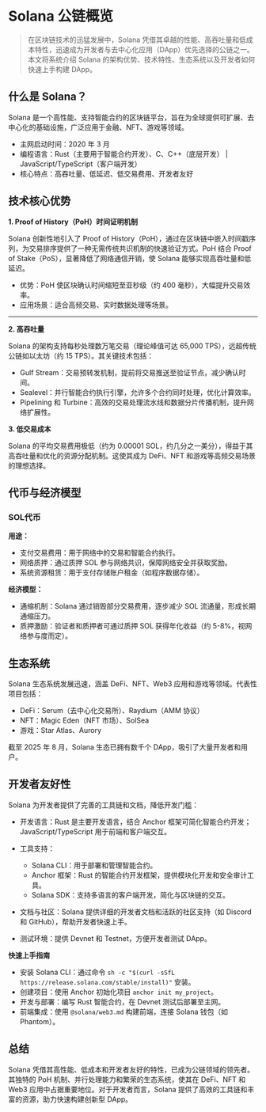 # Solana 公链概览
> 在区块链技术的迅猛发展中，Solana 凭借其卓越的性能、高吞吐量和低成本特性，迅速成为开发者与去中心化应用（DApp）优先选择的公链之一。本文将系统介绍 Solana 的架构优势、技术特性、生态系统以及开发者如何快速上手构建 DApp。

## 什么是 Solana？

Solana 是一个高性能、支持智能合约的区块链平台，旨在为全球提供可扩展、去中心化的基础设施，广泛应用于金融、NFT、游戏等领域。

- 主网启动时间：2020 年 3 月
- 编程语言：Rust（主要用于智能合约开发）、C、C++（底层开发） | JavaScript/TypeScript（客户端开发）
- 核心特点：高吞吐量、低延迟、低交易费用、开发者友好

## 技术核心优势

**1. Proof of History（PoH）时间证明机制**

Solana 创新性地引入了 Proof of History（PoH），通过在区块链中嵌入时间戳序列，为交易排序提供了一种无需传统共识机制的快速验证方式。PoH 结合 Proof of Stake（PoS），显著降低了网络通信开销，使 Solana 能够实现高吞吐量和低延迟。

- 优势：PoH 使区块确认时间缩短至亚秒级（约 400 毫秒），大幅提升交易效率。
- 应用场景：适合高频交易、实时数据处理等场景。

---

**2. 高吞吐量**

Solana 的架构支持每秒处理数万笔交易（理论峰值可达 65,000 TPS），远超传统公链如以太坊（约 15 TPS）。其关键技术包括：

- Gulf Stream：交易预转发机制，提前将交易推送至验证节点，减少确认时间。
- Sealevel：并行智能合约执行引擎，允许多个合约同时处理，优化计算效率。
- Pipelining 和 Turbine：高效的交易处理流水线和数据分片传播机制，提升网络扩展性。

**3. 低交易成本**
   
Solana 的平均交易费用极低（约为 0.00001 SOL，约几分之一美分），得益于其高吞吐量和优化的资源分配机制。这使其成为 DeFi、NFT 和游戏等高频交易场景的理想选择。

## 代币与经济模型 

### SOL代币

**用途：**
- 支付交易费用：用于网络中的交易和智能合约执行。
- 网络质押：通过质押 SOL 参与网络共识，保障网络安全并获取奖励。
- 系统资源租赁：用于支付存储账户租金（如程序数据存储）。

**经济模型：**
- 通缩机制：Solana 通过销毁部分交易费用，逐步减少 SOL 流通量，形成长期通缩压力。
- 质押激励：验证者和质押者可通过质押 SOL 获得年化收益（约 5-8%，视网络参与度而定）。

## 生态系统
Solana 生态系统发展迅速，涵盖 DeFi、NFT、Web3 应用和游戏等领域。代表性项目包括：

- DeFi：Serum（去中心化交易所）、Raydium（AMM 协议）
- NFT：Magic Eden（NFT 市场）、SolSea
- 游戏：Star Atlas、Aurory

截至 2025 年 8 月，Solana 生态已拥有数千个 DApp，吸引了大量开发者和用户。

## 开发者友好性
Solana 为开发者提供了完善的工具链和文档，降低开发门槛：

- 开发语言：Rust 是主要开发语言，结合 Anchor 框架可简化智能合约开发；JavaScript/TypeScript 用于前端和客户端交互。

- 工具支持： 
  - Solana CLI：用于部署和管理智能合约。 
  - Anchor 框架：Rust 的智能合约开发框架，提供模块化开发和安全审计工具。 
  - Solana SDK：支持多语言的客户端开发，简化与区块链的交互。


- 文档与社区：Solana 提供详细的开发者文档和活跃的社区支持（如 Discord 和 GitHub），帮助开发者快速上手。
- 测试环境：提供 Devnet 和 Testnet，方便开发者测试 DApp。

**快速上手指南**

- 安装 Solana CLI：通过命令 `sh -c "$(curl -sSfL https://release.solana.com/stable/install)"` 安装。
- 创建项目：使用 Anchor 初始化项目 `anchor init my_project`。
- 开发与部署：编写 Rust 智能合约，在 Devnet 测试后部署至主网。
- 前端集成：使用 `@solana/web3.md` 构建前端，连接 Solana 钱包（如 Phantom）。

## 总结

Solana 凭借其高性能、低成本和开发者友好的特性，已成为公链领域的领先者。其独特的 PoH 机制、并行处理能力和繁荣的生态系统，使其在 DeFi、NFT 和 Web3 应用中占据重要地位。对于开发者而言，Solana 提供了高效的工具链和丰富的资源，助力快速构建创新型 DApp。